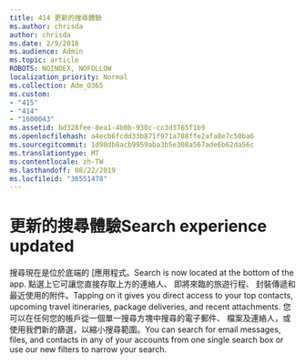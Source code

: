 ```yaml
---
title: 414 更新的搜尋體驗
ms.author: chrisda
author: chrisda
ms.date: 2/9/2018
ms.audience: Admin
ms.topic: article
ROBOTS: NOINDEX, NOFOLLOW
localization_priority: Normal
ms.collection: Adm_O365
ms.custom:
- "415"
- "414"
- "1600043"
ms.assetid: bd328fee-8ea1-4b0b-930c-cc3d3765f1b9
ms.openlocfilehash: a4ecb6fcdd33b871f971a788ffe2afa8e7c50ba6
ms.sourcegitcommit: 1d98db8acb9959aba3b5e308a567ade6b62da56c
ms.translationtype: MT
ms.contentlocale: zh-TW
ms.lasthandoff: 08/22/2019
ms.locfileid: "36551478"
---
```

# <a name="search-experience-updated"></a><span data-ttu-id="7f309-102">更新的搜尋體驗</span><span class="sxs-lookup"><span data-stu-id="7f309-102">Search experience updated</span></span>

<span data-ttu-id="7f309-103">搜尋現在是位於底端的 [應用程式。</span><span class="sxs-lookup"><span data-stu-id="7f309-103">Search is now located at the bottom of the app.</span></span> <span data-ttu-id="7f309-104">點選上它可讓您直接存取上方的連絡人、 即將來臨的旅遊行程、 封裝傳遞和最近使用的附件。</span><span class="sxs-lookup"><span data-stu-id="7f309-104">Tapping on it gives you direct access to your top contacts, upcoming travel itineraries, package deliveries, and recent attachments.</span></span> <span data-ttu-id="7f309-105">您可以在任何您的帳戶從一個單一搜尋方塊中搜尋的電子郵件、 檔案及連絡人，或使用我們新的篩選，以縮小搜尋範圍。</span><span class="sxs-lookup"><span data-stu-id="7f309-105">You can search for email messages, files, and contacts in any of your accounts from one single search box or use our new filters to narrow your search.</span></span>
